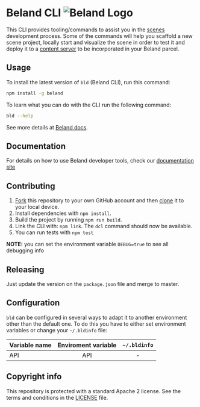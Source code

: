 # Beland CLI ![Beland Logo](css/logo.svg)

This CLI provides tooling/commands to assist you in the [scenes](https://github.com/beland-scenes/Awesome-Repository) development process. Some of the commands will help you scaffold a new scene project, locally start and visualize the scene in order to test it and deploy it to a [content server](https://github.com/beland/catalyst/tree/master/content) to be incorporated in your Beland parcel.

## Usage

To install the latest version of `bld` (Beland CLI), run this command:

```bash
npm install -g beland
```

To learn what you can do with the CLI run the following command:

```bash
bld --help
```

See more details at [Beland docs](https://docs.beland.org/getting-started/installation-guide).

## Documentation

For details on how to use Beland developer tools, check our [documentation site](https://docs.beland.org)

## Contributing

1. [Fork](https://help.github.com/articles/fork-a-repo/) this repository to your own GitHub account and then [clone](https://help.github.com/articles/cloning-a-repository/) it to your local device.
2.  Install dependencies with `npm install`.
3.  Build the project by running `npm run build`.
4.  Link the CLI with: `npm link`. The `dcl` command should now be available.
5.  You can run tests with `npm test`

**NOTE:** you can set the environment variable `DEBUG=true` to see all debugging info

## Releasing
Just update the version on the `package.json` file and merge to master.

## Configuration

`bld` can be configured in several ways to adapt it to another environment other than the default one. To do this you have to either set environment variables or change your `~/.bldinfo` file:

| Variable name            | Enviroment variable |  `~/.bldinfo`  |
| ------------------------ | :-----------------: | :------------: |
| API                      |       API       |       -       |

## Copyright info
This repository is protected with a standard Apache 2 license. See the terms and conditions in the [LICENSE](https://github.com/beland/cli/blob/master/LICENSE) file.

